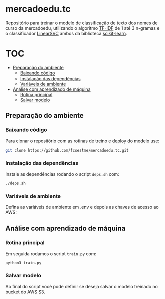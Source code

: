 
<!-- README.md is generated from README.Rmd. Please edit that file -->

# mercadoedu.tc

<!-- badges: start -->
<!-- badges: end -->

Repositório para treinar o modelo de classificação de texto dos nomes de
curso da mercadoedu, utilizando o algoritmo
[TF-IDF](https://scikit-learn.org/stable/modules/generated/sklearn.feature_extraction.text.TfidfVectorizer.html)
de 1 até 3 n-gramas e o classificador
[LinearSVC](https://scikit-learn.org/stable/modules/generated/sklearn.svm.LinearSVC.html)
ambos da biblioteca [scikit-learn](https://scikit-learn.org/).

# TOC

-   [Preparação do ambiente](#prepação-do-ambiente)
    -   [Baixando código](#baixando-código)
    -   [Instalação das dependências](#instalação-das-dependências)
    -   [Variáveis de ambiente](#variáveis-de-ambiente)
-   [Análise com aprendizado de
    máquina](#análise-com-aprendizado-de-máquina)
    -   [Rotina principal](#rotina-principal)
    -   [Salvar modelo](#salvar-modelo)

## Preparação do ambiente

### Baixando código

Para clonar o repositório com as rotinas de treino e deploy do modelo
use:

``` bash
git clone https://github.com/fcsestme/mercadoedu.tc.git
```

### Instalação das dependências

Instale as dependências rodando o script `deps.sh` com:

``` bash
./deps.sh
```

### Variáveis de ambiente

Defina as variáveis de ambiente em .env e depois as chaves de acesso ao
AWS:

## Análise com aprendizado de máquina

### Rotina principal

Em seguida rodamos o script `train.py` com:

``` bash
python3 train.py
```

### Salvar modelo

Ao final do script você pode definir se deseja salvar o modelo treinado
no bucket do AWS S3.
